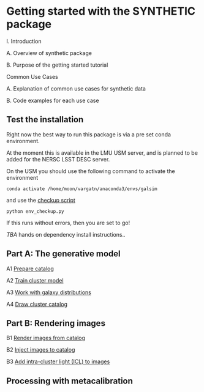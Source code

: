 # Getting started with the SYNTHETIC package

I. Introduction

A. Overview of synthetic package

B. Purpose of the getting started tutorial

Common Use Cases

A. Explanation of common use cases for synthetic data

B. Code examples for each use case


## Test the installation

Right now the best way to run this package is via a pre set conda environment. 

At the moment this is available in the LMU USM server, and is planned to be added for the NERSC LSST DESC server.

On the USM you should use the following command to activate the environment 
    
    conda activate /home/moon/vargatn/anaconda3/envs/galsim

and use the [checkup script](./env_checkup.py)

    python env_checkup.py

If this runs without errors, then you are set to go!

*TBA* hands on dependency install instructions..

## Part A: The generative model

A1 [Prepare catalog](A1_prepare_catalogs.ipynb)

A2 [Train cluster model](A2_train_cluster_model.ipynb)

A3 [Work with galaxy distributions](A3_work_with_galaxy_distributions.ipynb)

A4 [Draw cluster catalog](A4_draw_cluster_catalog.ipynb)

## Part B: Rendering images

B1 [Render images from catalog](B1_render_image.ipynb)

B2 [Inject images to catalog](B2_inject_image.ipynb)

B3 [Add intra-cluster light (ICL) to images](B3_add_icl.ipynb)


## Processing with metacalibration


